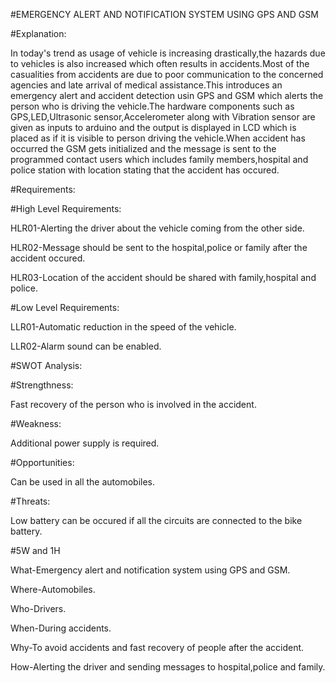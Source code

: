 #EMERGENCY ALERT AND NOTIFICATION SYSTEM USING GPS AND GSM

#Explanation:

   In today's trend as usage of vehicle is increasing drastically,the hazards due to vehicles is also increased which often results in accidents.Most of the casualities from accidents are due to poor communication to the concerned agencies and late arrival of medical assistance.This introduces an emergency alert and accident detection usin GPS and GSM which alerts the person who is driving the vehicle.The hardware components such as GPS,LED,Ultrasonic sensor,Accelerometer along with Vibration sensor are given as inputs to arduino and the output is displayed in LCD which is placed as if it is visible to person driving the vehicle.When accident has occurred the GSM gets initialized and the message is sent to the programmed contact users which includes family members,hospital and police station with location stating that the accident has occured. 

#Requirements:

#High Level Requirements:

HLR01-Alerting the driver about the vehicle coming from the other side.

HLR02-Message should be sent to the hospital,police or family after the accident occured.

HLR03-Location of the accident should be shared with family,hospital and police.

#Low Level Requirements:

LLR01-Automatic reduction in the speed of the vehicle.

LLR02-Alarm sound can be enabled.

#SWOT Analysis:

#Strengthness:

Fast recovery of the person who is involved in the accident.

#Weakness:

Additional power supply is required.

#Opportunities:

Can be used in all the automobiles.

#Threats:

Low battery can be occured if all the circuits are connected to the bike battery.

#5W and 1H

What-Emergency alert and notification system using GPS and GSM.

Where-Automobiles.

Who-Drivers.

When-During accidents.

Why-To avoid accidents and fast recovery of people after the accident.

How-Alerting the driver and sending messages to hospital,police and family.
